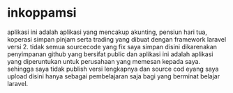# inkoppamsi
aplikasi ini adalah aplikasi yang mencakup akunting, pensiun hari tua, koperasi simpan pinjam serta trading yang dibuat dengan framework laravel versi 2. tidak semua sourcecode yang fix saya simpan disini dikarenakan  penyimpanan github yang bersifat public dan aplikasi ini adalah aplikasi yang diperuntukan untuk perusahaan yang memesan kepada saya. sehingga saya tidak publish versi lengkapnya dan source cod eyang saya upload disini hanya sebagai pembelajaran saja bagi yang berminat belajar laravel.
